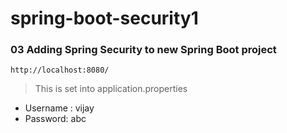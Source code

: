 ﻿# spring-boot-security1

### 03 Adding Spring Security to new Spring Boot project

```
http://localhost:8080/
```
> This is set into application.properties
- Username : vijay
- Password: abc
